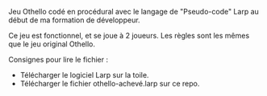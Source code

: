 Jeu Othello codé en procédural avec le langage de "Pseudo-code" Larp au début de ma formation de développeur.

Ce jeu est fonctionnel, et se joue à 2 joueurs.
Les règles sont les mêmes que le jeu original Othello.

Consignes pour lire le fichier :
- Télécharger le logiciel Larp sur la toile.
- Télécharger le fichier othello-achevé.larp sur ce repo.

